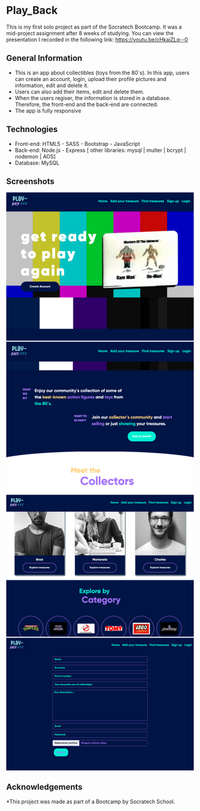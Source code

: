 # Play_Back
This is my first solo project as part of the Socratech Bootcamp. It was a mid-project assignment after 8 weeks of studying.
You can view the presentation I recorded in the following link: https://youtu.be/cHkaiZLq--0

## General Information
* This is an app about collectibles (toys from the 80´s). In this app, users can create an account, login, upload their profile pictures and information, edit and delete it.
* Users can also add their items, edit and delete them.
* When the users regiser, the information is stored in a database. Therefore, the front-end and the back-end are connected.
* The app is fully responsive

## Technologies
* Front-end: HTML5 - SASS - Bootstrap - JavaScript
* Back-end: Node.js - Express [ other libraries: mysql | multer | bcrypt | nodemon | AOS]
* Database: MySQL

## Screenshots
![This is an image](https://github.com/Nelaserodino/Socratech_mid_project/blob/master/public/images/screenshots/play_back1.png)
![This is an image](https://github.com/Nelaserodino/Socratech_mid_project/blob/master/public/images/screenshots/play_back2.png)
![This is an image](https://github.com/Nelaserodino/Socratech_mid_project/blob/master/public/images/screenshots/play_back3.png)
![This is an image](https://github.com/Nelaserodino/Socratech_mid_project/blob/master/public/images/screenshots/play_back4.png)

## Acknowledgements
*This project was made as part of a Bootcamp by Socratech School.
